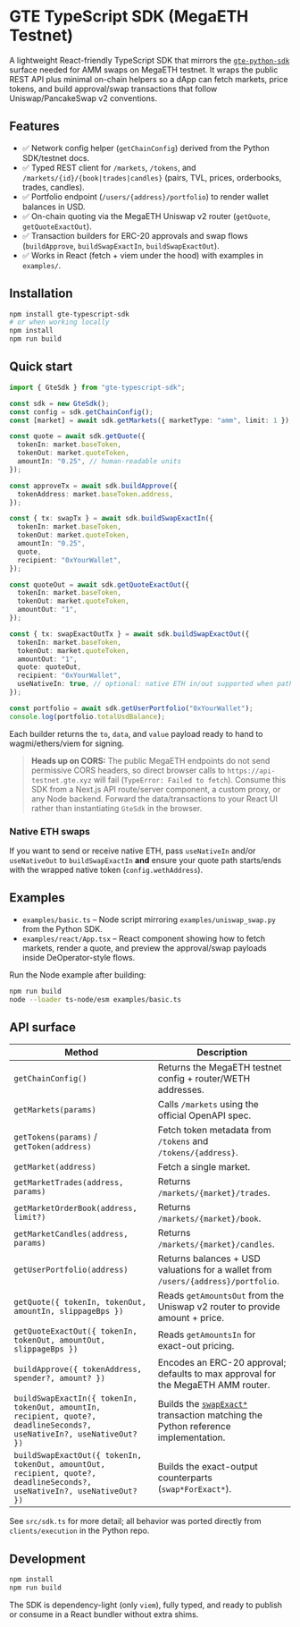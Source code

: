 # GTE TypeScript SDK (MegaETH Testnet)

A lightweight React-friendly TypeScript SDK that mirrors the [`gte-python-sdk`](https://github.com/liquid-labs-inc/gte-python-sdk) surface needed for AMM swaps on MegaETH testnet. It wraps the public REST API plus minimal on-chain helpers so a dApp can fetch markets, price tokens, and build approval/swap transactions that follow Uniswap/PancakeSwap v2 conventions.

## Features
- ✅ Network config helper (`getChainConfig`) derived from the Python SDK/testnet docs.
- ✅ Typed REST client for `/markets`, `/tokens`, and `/markets/{id}/{book|trades|candles}` (pairs, TVL, prices, orderbooks, trades, candles).
- ✅ Portfolio endpoint (`/users/{address}/portfolio`) to render wallet balances in USD.
- ✅ On-chain quoting via the MegaETH Uniswap v2 router (`getQuote`, `getQuoteExactOut`).
- ✅ Transaction builders for ERC-20 approvals and swap flows (`buildApprove`, `buildSwapExactIn`, `buildSwapExactOut`).
- ✅ Works in React (fetch + viem under the hood) with examples in `examples/`.

## Installation
```bash
npm install gte-typescript-sdk
# or when working locally
npm install
npm run build
```

## Quick start
```ts
import { GteSdk } from "gte-typescript-sdk";

const sdk = new GteSdk();
const config = sdk.getChainConfig();
const [market] = await sdk.getMarkets({ marketType: "amm", limit: 1 });

const quote = await sdk.getQuote({
  tokenIn: market.baseToken,
  tokenOut: market.quoteToken,
  amountIn: "0.25", // human-readable units
});

const approveTx = await sdk.buildApprove({
  tokenAddress: market.baseToken.address,
});

const { tx: swapTx } = await sdk.buildSwapExactIn({
  tokenIn: market.baseToken,
  tokenOut: market.quoteToken,
  amountIn: "0.25",
  quote,
  recipient: "0xYourWallet",
});

const quoteOut = await sdk.getQuoteExactOut({
  tokenIn: market.baseToken,
  tokenOut: market.quoteToken,
  amountOut: "1",
});

const { tx: swapExactOutTx } = await sdk.buildSwapExactOut({
  tokenIn: market.baseToken,
  tokenOut: market.quoteToken,
  amountOut: "1",
  quote: quoteOut,
  recipient: "0xYourWallet",
  useNativeIn: true, // optional: native ETH in/out supported when path touches WETH
});

const portfolio = await sdk.getUserPortfolio("0xYourWallet");
console.log(portfolio.totalUsdBalance);
```
Each builder returns the `to`, `data`, and `value` payload ready to hand to wagmi/ethers/viem for signing.

> **Heads up on CORS:** The public MegaETH endpoints do not send permissive CORS headers, so direct browser calls to `https://api-testnet.gte.xyz` will fail (`TypeError: Failed to fetch`). Consume this SDK from a Next.js API route/server component, a custom proxy, or any Node backend. Forward the data/transactions to your React UI rather than instantiating `GteSdk` in the browser.

### Native ETH swaps
If you want to send or receive native ETH, pass `useNativeIn` and/or `useNativeOut` to `buildSwapExactIn` **and** ensure your quote path starts/ends with the wrapped native token (`config.wethAddress`).

## Examples
- `examples/basic.ts` – Node script mirroring `examples/uniswap_swap.py` from the Python SDK.
- `examples/react/App.tsx` – React component showing how to fetch markets, render a quote, and preview the approval/swap payloads inside DeOperator-style flows.

Run the Node example after building:
```bash
npm run build
node --loader ts-node/esm examples/basic.ts
```

## API surface
| Method | Description |
| --- | --- |
| `getChainConfig()` | Returns the MegaETH testnet config + router/WETH addresses. |
| `getMarkets(params)` | Calls `/markets` using the official OpenAPI spec. |
| `getTokens(params)` / `getToken(address)` | Fetch token metadata from `/tokens` and `/tokens/{address}`. |
| `getMarket(address)` | Fetch a single market. |
| `getMarketTrades(address, params)` | Returns `/markets/{market}/trades`. |
| `getMarketOrderBook(address, limit?)` | Returns `/markets/{market}/book`. |
| `getMarketCandles(address, params)` | Returns `/markets/{market}/candles`. |
| `getUserPortfolio(address)` | Returns balances + USD valuations for a wallet from `/users/{address}/portfolio`. |
| `getQuote({ tokenIn, tokenOut, amountIn, slippageBps })` | Reads `getAmountsOut` from the Uniswap v2 router to provide amount + price. |
| `getQuoteExactOut({ tokenIn, tokenOut, amountOut, slippageBps })` | Reads `getAmountsIn` for exact-out pricing. |
| `buildApprove({ tokenAddress, spender?, amount? })` | Encodes an ERC-20 approval; defaults to max approval for the MegaETH AMM router. |
| `buildSwapExactIn({ tokenIn, tokenOut, amountIn, recipient, quote?, deadlineSeconds?, useNativeIn?, useNativeOut? })` | Builds the [`swapExact*`](https://docs.gte.xyz/sdk-reference/python-sdk) transaction matching the Python reference implementation. |
| `buildSwapExactOut({ tokenIn, tokenOut, amountOut, recipient, quote?, deadlineSeconds?, useNativeIn?, useNativeOut? })` | Builds the exact-output counterparts (`swap*ForExact*`). |

See `src/sdk.ts` for more detail; all behavior was ported directly from `clients/execution` in the Python repo.

## Development
```bash
npm install
npm run build
```

The SDK is dependency-light (only `viem`), fully typed, and ready to publish or consume in a React bundler without extra shims.
